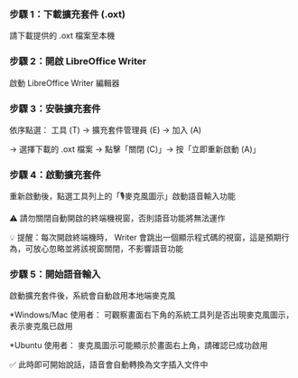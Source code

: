 ### 步驟 1：下載擴充套件 (.oxt)
請下載提供的 .oxt 檔案至本機

### 步驟 2：開啟 LibreOffice Writer
啟動 LibreOffice Writer 編輯器

### 步驟 3：安裝擴充套件
依序點選：
工具 (T) → 擴充套件管理員 (E) → 加入 (A) 

→ 選擇下載的 .oxt 檔案 → 點擊「關閉 (C)」→ 按「立即重新啟動 (A)」

### 步驟 4：啟動擴充套件
重新啟動後，點選工具列上的「🎙️麥克風圖示」啟動語音輸入功能

⚠️ 請勿關閉自動開啟的終端機視窗，否則語音功能將無法運作

💡 提醒：每次開啟終端機時， Writer 會跳出一個顯示程式碼的視窗，這是預期行為，可放心忽略並將該視窗關閉，不影響語音功能

### 步驟 5：開始語音輸入
啟動擴充套件後，系統會自動啟用本地端麥克風

*Windows/Mac 使用者： 可觀察畫面右下角的系統工具列是否出現麥克風圖示，表示麥克風已啟用

*Ubuntu 使用者： 麥克風圖示可能顯示於畫面右上角，請確認已成功啟用

✅ 此時即可開始說話，語音會自動轉換為文字插入文件中
